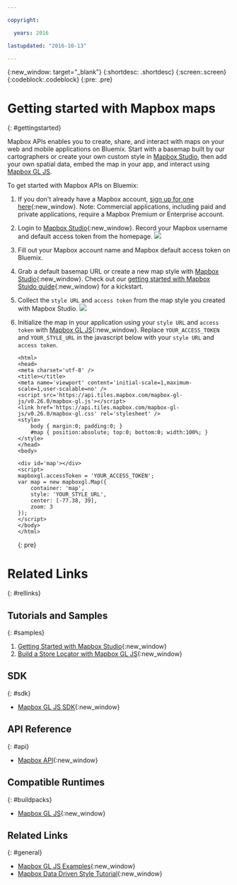 ```yaml
---

copyright:

  years: 2016

lastupdated: "2016-10-13"

---
```


{:new_window: target="_blank"}
{:shortdesc: .shortdesc}
{:screen:.screen}
{:codeblock:.codeblock}
{:pre: .pre}

# Getting started with Mapbox maps
{: #gettingstarted}

Mapbox APIs enables you to create, share, and interact with maps on your web and mobile applications on Bluemix. Start with a basemap built by our cartographers or create your own custom style in [Mapbox Studio](www.mapbox.com/studio), then add your own spatial data, embed the map in your app, and interact using [Mapbox GL JS](https://www.mapbox.com/mapbox-gl-js/api/).

To get started with Mapbox APIs on Bluemix:

1. If you don't already have a Mapbox account, [sign up for one here](https://www.mapbox.com/studio/signup/?path=%2Faccount%2Fapps%2F){:new_window}. Note: Commercial applications, including paid and private applications, require a Mapbox Premium or Enterprise account.
2. Login to [Mapbox Studio](https://www.mapbox.com/studio/){:new_window}. Record your Mapbox username and default access token from the homepage.
    ![](https://cl.ly/261A3p2P1i3S/download/Image%202016-10-13%20at%205.03.20%20PM.png)
3. Fill out your Mapbox account name and Mapbox default access token on Bluemix.
4. Grab a default basemap URL or create a new map style with [Mapbox Studio](https://www.mapbox.com/studio/styles/){:new_window}. Check out our [getting started with Mapbox Stuido guide](https://www.mapbox.com/help/getting-started-mapbox-studio-1/){:new_window} for a kickstart.
5. Collect the `style URL` and `access token` from the map style you created with Mapbox Studio.
    ![](https://cl.ly/140D1f2I0P1v/download/Image%202016-10-13%20at%205.09.42%20PM.png)
6. Initialize the map in your application using your `style URL` and `access token` with [Mapbox GL JS](https://www.mapbox.com/mapbox-gl-js/example/custom-style-id/){:new_window}. Replace `YOUR_ACCESS_TOKEN` and `YOUR_STYLE_URL` in the javascript below with your `style URL` and `access token`.

	```
    <html>
    <head>
    <meta charset='utf-8' />
    <title></title>
    <meta name='viewport' content='initial-scale=1,maximum-scale=1,user-scalable=no' />
    <script src='https://api.tiles.mapbox.com/mapbox-gl-js/v0.26.0/mapbox-gl.js'></script>
    <link href='https://api.tiles.mapbox.com/mapbox-gl-js/v0.26.0/mapbox-gl.css' rel='stylesheet' />
    <style>
        body { margin:0; padding:0; }
        #map { position:absolute; top:0; bottom:0; width:100%; }
    </style>
    </head>
    <body>

    <div id='map'></div>
    <script>
    mapboxgl.accessToken = 'YOUR_ACCESS_TOKEN';
    var map = new mapboxgl.Map({
        container: 'map', 
        style: 'YOUR_STYLE_URL',
        center: [-77.38, 39],
        zoom: 3
    });
    </script>
    </body>
    </html>
	```
	{: pre}

# Related Links
{: #rellinks}

## Tutorials and Samples
{: #samples}

1. [Getting Started with Mapbox Studio](https://www.mapbox.com/help/getting-started-mapbox-studio-1/){:new_window}
2. [Build a Store Locator with Mapbox GL JS](https://www.mapbox.com/help/building-a-store-locator/){:new_window}

## SDK
{: #sdk}

* [Mapbox GL JS SDK](https://www.mapbox.com/mapbox-gl-js/api/){:new_window}

## API Reference
{: #api}

* [Mapbox API](https://www.mapbox.com/api-documentation/#styles){:new_window}

## Compatible Runtimes
{: #buildpacks}

* [Mapbox GL JS](https://www.mapbox.com/mapbox-gl-js/api/){:new_window}

## Related Links
{: #general}

* [Mapbox GL JS Examples](https://www.mapbox.com/mapbox-gl-js/examples/){:new_window}
* [Mapbox Data Driven Style Tutorial](https://www.mapbox.com/help/gl-dds-ref/){:new_window}
